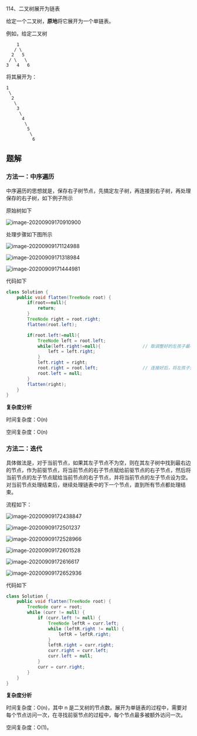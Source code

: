 114、二叉树展开为链表

给定一个二叉树，**原地**将它展开为一个单链表。

 例如，给定二叉树

```
    1
   / \
  2   5
 / \   \
3   4   6
```

将其展开为：

```
1
 \
  2
   \
    3
     \
      4
       \
        5
         \
          6
```





## 题解

### 方法一：中序遍历

中序遍历的思想就是，保存右子树节点，先搞定左子树，再连接到右子树，再处理保存的右子树，如下例子所示

原始树如下

![image-20200909170910900](https://gitee.com/zero049/MyNoteImages/raw/master/image-20200909170910900.png)

处理步骤如下图所示

![image-20200909171124988](https://gitee.com/zero049/MyNoteImages/raw/master/image-20200909171124988.png)

![image-20200909171318984](https://gitee.com/zero049/MyNoteImages/raw/master/image-20200909171318984.png)

![image-20200909171444981](https://gitee.com/zero049/MyNoteImages/raw/master/image-20200909171444981.png)

代码如下

```java
class Solution {
    public void flatten(TreeNode root) {
        if(root==null){
            return;
        }
        TreeNode right = root.right;
        flatten(root.left);

        if(root.left!=null){
            TreeNode left = root.left;
            while(left.right!=null){				// 取调整好的左孩子最右节点连接原本的右孩子
                left = left.right;
            }
            left.right = right;
            root.right = root.left;					// 连接好后，将左孩子作为右孩子存在
            root.left = null;
        }
        flatten(right);
    }
}
```

**复杂度分析**

时间复杂度：O(n)

空间复杂度：O(n)



### 方法二：迭代

具体做法是，对于当前节点，如果其左子节点不为空，则在其左子树中找到最右边的节点，作为前驱节点，将当前节点的右子节点赋给前驱节点的右子节点，然后将当前节点的左子节点赋给当前节点的右子节点，并将当前节点的左子节点设为空。对当前节点处理结束后，继续处理链表中的下一个节点，直到所有节点都处理结束。

流程如下：

![image-20200909172438847](https://gitee.com/zero049/MyNoteImages/raw/master/image-20200909172438847.png)

![image-20200909172501237](https://gitee.com/zero049/MyNoteImages/raw/master/image-20200909172501237.png)

![image-20200909172528966](https://gitee.com/zero049/MyNoteImages/raw/master/image-20200909172528966.png)

![image-20200909172601528](https://gitee.com/zero049/MyNoteImages/raw/master/image-20200909172601528.png)

![image-20200909172616617](https://gitee.com/zero049/MyNoteImages/raw/master/image-20200909172616617.png)

![image-20200909172652936](https://gitee.com/zero049/MyNoteImages/raw/master/image-20200909172652936.png)

代码如下

```java
class Solution {
    public void flatten(TreeNode root) {
        TreeNode curr = root;
        while (curr != null) {
            if (curr.left != null) {
                TreeNode leftR = curr.left;
                while (leftR.right != null) {
                    leftR = leftR.right;
                }
                leftR.right = curr.right;
                curr.right = curr.left;
                curr.left = null;
            }
            curr = curr.right;
        }
    }
}
```

**复杂度分析**

时间复杂度：O(n)，其中 n 是二叉树的节点数。展开为单链表的过程中，需要对每个节点访问一次，在寻找前驱节点的过程中，每个节点最多被额外访问一次。

空间复杂度：O(1)。

